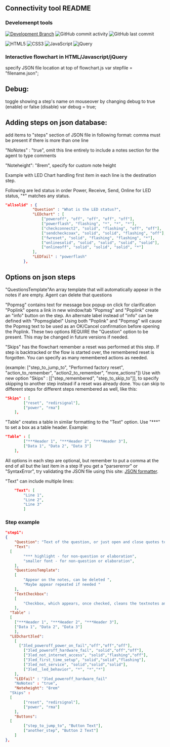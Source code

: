 ## Connectivity tool README

<!--START_SECTION:badges-->
### Develomenpt tools  
<div>

[![Development Branch](https://img.shields.io/badge/development_branch-main-green.svg)](https://github.com/miguelfernandez2022/connectivitytool/tree/main/)
![GitHub commit activity](https://img.shields.io/github/commit-activity/m/miguelfernandez2022/connectivitytool)
![GitHub last commit](https://img.shields.io/github/last-commit/miguelfernandez2022/connectivitytool)

</div>

<div>

![HTML5](https://img.shields.io/badge/HTML-239120?style=for-the-badge&logo=html5&logoColor=white)
![CSS3](https://img.shields.io/badge/css3-%231572B6.svg?style=for-the-badge&logo=css3&logoColor=white)
![JavaScript](https://img.shields.io/badge/JavaScript-F7DF1E?style=for-the-badge&logo=javascript&logoColor=black)
![jQuery](https://img.shields.io/badge/jquery-%230769AD.svg?style=for-the-badge&logo=jquery&logoColor=white)

</div>
<!--END_SECTION:badges-->

### Interactive flowchart in HTML/Javascript/jQuery

specify JSON file location at top of flowchart.js
var stepfile = "filename.json";

## Debug: 
toggle showing a step's name on mouseover by changing debug to true (enable) or false (disable)
	var debug = true;

## Adding steps on json database: 
add items to "steps" section of JSON file in following format:
comma must be present if there is more than one line

"NoNotes" : "true", omit this line entirely to include a notes section for the agent to type comments

"Noteheight": "8rem", specify for custom note height

Example with LED Chart handling
first item in each line is the destination step. 

Following are led status in order Power, Receive, Send, Online
for LED status, "*" matches any status.

````json
"allsolid" : {
			"Question" : "What is the LED status?",
			"LEDchart" : [
				["poweroff", "off", "off", "off", "off"],
				["powerflash", "flashing", "*", "*", "*"],
				["checkconnect2", "solid", "flashing", "off", "off"],
				["sendcheckcoax", "solid", "solid", "flashing", "off"],
				["fwreset", "solid", "flashing", "flashing", "*"],
				["onlinesolid", "solid", "solid", "solid", "solid"],
				["onlineoff", "solid", "solid", "solid", "*"]				
			],
			"LEDfail" : "powerflash" 
		},

````

## Options on json steps
"QuestionsTemplate"An array template that will automatically appear in the notes if are empty.
Agent can delete that questions

"Popmsg" contains text for message box popup on click for clarification
"Poplink" opens a link in new window/tab
"Popmsg" and "Poplink"  create an "info" button on the step.
An alternate label instead of "info" can be defined with "Popmsglabel"
Using both "Poplink" and "Popmsg" will cause the Popmsg text to be used as an OK/Cancel confirmation before opening the Poplink.
These two options REQUIRE the "Question" option to be present. This may be changed in future versions if needed.

"Skips" has the flowchart remember a reset was performed at this step. If step is backtracked or the flow is started over,
the remembered reset is forgotten. You can specify as many remembered actions as needed.

(example: ["step_to_jump_to", "Performed factory reset", "action_to_remember", "action2_to_remember", "more_actions"])
Use with new option "Skips" : [["step_remembered", "step_to_skip_to"]], to specify skipping to another step instead if a reset was already done.
You can skip to different steps for different steps remembered as well, like this:
````json
"Skips" : [
		["reset", "redirsignal"],
		["power", "rma"]
	],
````

"Table" creates a table in similar formatting to the "Text" option. 
Use "***" to set a box as a table header.
Example:
````json
"Table" : [
		["***Header 1", "***Header 2", "***Header 3"],
		["Data 1", "Data 2", "Data 3"]
	],
````

All options in each step are optional, but remember to put a comma at the end of all but the last item in a step
If you get a "parsererror" or "SyntaxError", try validating the JSON file using this site:
	[JSON formatter](http://jsonformatter.curiousconcept.com/).	

"Text" can include multiple lines:
````json
	"Text": [
		"Line 1",
		"Line 2",
		"Line 3"
		]
````

### Step example

````json
"step1": 
{
	"Question": "Text of the question, or just open and close quotes to not print a question.",
	"Text":
  [ 
		"*** highlight - for non-question or elaboration",
		"smaller font - for non-question or elaboration",
	],
	"QuestionsTemplate": 
	[
		"Appear on the notes, can be deleted ", 
		"Maybe appear repeated if needed "
	],
	"TextCheckbox": 
	[
		"Checkbox, which appears, once checked, cleans the textnotes and puts the text it contains"
	],
  "Table" : 
  [
    ["***Header 1", "***Header 2", "***Header 3"],
    ["Data 1", "Data 2", "Data 3"]
	],
  "LEDchart3led":
	[
	  ["3led_poweroff_power_on_fail","off","off","off"],
		["3led_poweroff_hardware_fail", "solid","off","off"],
		["3led_not_internet_access", "solid","flashing","off"],
		["3led_first_time_setup", "solid","solid","flashing"],				
		["3led_not_service", "solid","solid","solid"],				
		["3led__led_behavior", "*", "*","*"]				
	],
	"LEDfail" : "3led_poweroff_hardware_fail"
	"NoNotes" : "true",
	"Noteheight": "8rem"
  "Skips" : 
  [
		["reset", "redirsignal"],
		["power", "rma"]
	], 
	"Buttons": 
  [
		["step_to_jump_to", "Button Text"],
		["another_step", "Button 2 Text"]
	]
},
````